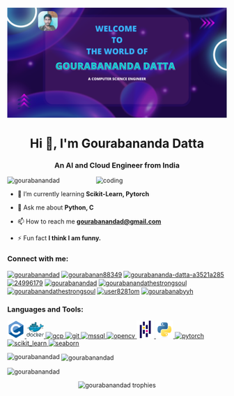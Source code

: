 ![logo](https://github.com/gourabanandad/gourabanandad/blob/main/The%20Future%20Is%20Here!.png)
<h1 align="center">Hi 👋, I'm Gourabananda Datta</h1>
<h3 align="center">An AI and Cloud Engineer from India</h3>
<img align="right" alt = "coding" width="300" src="https://media.tenor.com/whgQwNlVvNkAAAAi/xero-code.gif">

<p align="left"> <img src="https://komarev.com/ghpvc/?username=gourabanandad&label=Profile%20views&color=0e75b6&style=flat" alt="gourabanandad" /> </p>

- 🌱 I’m currently learning **Scikit-Learn, Pytorch**

- 💬 Ask me about **Python, C**

- 📫 How to reach me **gourabanandad@gmail.com**

- ⚡ Fun fact **I think I am funny.**

<h3 align="left">Connect with me:</h3>
<p align="left">
<a href="https://dev.to/gourabanandad" target="blank"><img align="center" src="https://raw.githubusercontent.com/rahuldkjain/github-profile-readme-generator/master/src/images/icons/Social/devto.svg" alt="gourabanandad" height="30" width="40" /></a>
<a href="https://twitter.com/gourabanan88349" target="blank"><img align="center" src="https://raw.githubusercontent.com/rahuldkjain/github-profile-readme-generator/master/src/images/icons/Social/twitter.svg" alt="gourabanan88349" height="30" width="40" /></a>
<a href="https://linkedin.com/in/gourabananda-datta-a3521a285" target="blank"><img align="center" src="https://raw.githubusercontent.com/rahuldkjain/github-profile-readme-generator/master/src/images/icons/Social/linked-in-alt.svg" alt="gourabananda-datta-a3521a285" height="30" width="40" /></a>
<a href="https://stackoverflow.com/users/24996179" target="blank"><img align="center" src="https://raw.githubusercontent.com/rahuldkjain/github-profile-readme-generator/master/src/images/icons/Social/stack-overflow.svg" alt="24996179" height="30" width="40" /></a>
<a href="https://kaggle.com/gourabanandad" target="blank"><img align="center" src="https://raw.githubusercontent.com/rahuldkjain/github-profile-readme-generator/master/src/images/icons/Social/kaggle.svg" alt="gourabanandad" height="30" width="40" /></a>
<a href="https://fb.com/gourabanandathestrongsoul" target="blank"><img align="center" src="https://raw.githubusercontent.com/rahuldkjain/github-profile-readme-generator/master/src/images/icons/Social/facebook.svg" alt="gourabanandathestrongsoul" height="30" width="40" /></a>
<a href="https://instagram.com/gourabanandathestrongsoul" target="blank"><img align="center" src="https://raw.githubusercontent.com/rahuldkjain/github-profile-readme-generator/master/src/images/icons/Social/instagram.svg" alt="gourabanandathestrongsoul" height="30" width="40" /></a>
<a href="https://www.leetcode.com/user8281om" target="blank"><img align="center" src="https://raw.githubusercontent.com/rahuldkjain/github-profile-readme-generator/master/src/images/icons/Social/leet-code.svg" alt="user8281om" height="30" width="40" /></a>
<a href="https://auth.geeksforgeeks.org/user/gourabanabyyh" target="blank"><img align="center" src="https://raw.githubusercontent.com/rahuldkjain/github-profile-readme-generator/master/src/images/icons/Social/geeks-for-geeks.svg" alt="gourabanabyyh" height="30" width="40" /></a>
</p>

<h3 align="left">Languages and Tools:</h3>
<p align="left"> <a href="https://www.cprogramming.com/" target="_blank" rel="noreferrer"> <img src="https://raw.githubusercontent.com/devicons/devicon/master/icons/c/c-original.svg" alt="c" width="40" height="40"/> </a> <a href="https://www.docker.com/" target="_blank" rel="noreferrer"> <img src="https://raw.githubusercontent.com/devicons/devicon/master/icons/docker/docker-original-wordmark.svg" alt="docker" width="40" height="40"/> </a> <a href="https://cloud.google.com" target="_blank" rel="noreferrer"> <img src="https://www.vectorlogo.zone/logos/google_cloud/google_cloud-icon.svg" alt="gcp" width="40" height="40"/> </a> <a href="https://git-scm.com/" target="_blank" rel="noreferrer"> <img src="https://www.vectorlogo.zone/logos/git-scm/git-scm-icon.svg" alt="git" width="40" height="40"/> </a> <a href="https://www.microsoft.com/en-us/sql-server" target="_blank" rel="noreferrer"> <img src="https://www.svgrepo.com/show/303229/microsoft-sql-server-logo.svg" alt="mssql" width="40" height="40"/> </a> <a href="https://opencv.org/" target="_blank" rel="noreferrer"> <img src="https://www.vectorlogo.zone/logos/opencv/opencv-icon.svg" alt="opencv" width="40" height="40"/> </a> <a href="https://pandas.pydata.org/" target="_blank" rel="noreferrer"> <img src="https://raw.githubusercontent.com/devicons/devicon/2ae2a900d2f041da66e950e4d48052658d850630/icons/pandas/pandas-original.svg" alt="pandas" width="40" height="40"/> </a> <a href="https://www.python.org" target="_blank" rel="noreferrer"> <img src="https://raw.githubusercontent.com/devicons/devicon/master/icons/python/python-original.svg" alt="python" width="40" height="40"/> </a> <a href="https://pytorch.org/" target="_blank" rel="noreferrer"> <img src="https://www.vectorlogo.zone/logos/pytorch/pytorch-icon.svg" alt="pytorch" width="40" height="40"/> </a> <a href="https://scikit-learn.org/" target="_blank" rel="noreferrer"> <img src="https://upload.wikimedia.org/wikipedia/commons/0/05/Scikit_learn_logo_small.svg" alt="scikit_learn" width="40" height="40"/> </a> <a href="https://seaborn.pydata.org/" target="_blank" rel="noreferrer"> <img src="https://seaborn.pydata.org/_images/logo-mark-lightbg.svg" alt="seaborn" width="40" height="40"/> </a> </p>

<p><img align="left" src="https://github-readme-stats.vercel.app/api/top-langs?username=gourabanandad&show_icons=true&locale=en&" alt="gourabanandad" /></p>

<p>&nbsp;<img align="center" width="400"  src="https://github-readme-stats.vercel.app/api?username=gourabanandad&show_icons=true&locale=en" alt="gourabanandad" /></p>

<p><img align="center" width="400" src="https://github-readme-streak-stats.herokuapp.com/?user=gourabanandad&show_icons=true&locale=en" alt="gourabanandad" /></p>

<p align="center">
  <img src="https://github-profile-trophy.vercel.app/?username=gourabanandad&theme=radical" alt="gourabanandad trophies"/>
</p>


